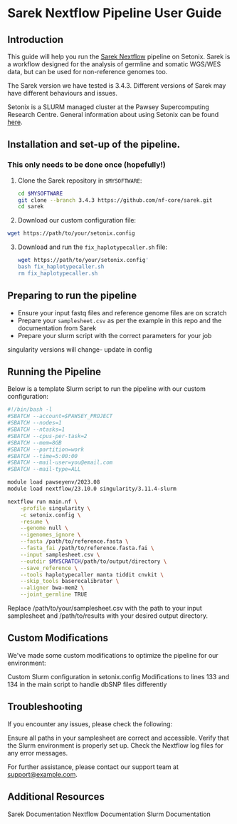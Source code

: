 # Sarek Nextflow Pipeline User Guide

## Introduction

This guide will help you run the [Sarek Nextflow](https://nf-co.re/sarek/3.4.3/) pipeline on Setonix. Sarek is a workflow designed for the analysis of germline and somatic WGS/WES data, but can be used for non-reference genomes too.

The Sarek version we have tested is 3.4.3. Different versions of Sarek may have different behaviours and issues. 

Setonix is a SLURM managed cluster at the Pawsey Supercomputing Research Centre. General information about using Setonix can be found [here](https://pawsey.atlassian.net/wiki/spaces/US/pages/51930840/Supercomputing+Documentation). 


## Installation and set-up of the pipeline. 
### This only needs to be done once (hopefully!)

1. Clone the Sarek repository in `$MYSOFTWARE`:
   ```bash
   cd $MYSOFTWARE
   git clone --branch 3.4.3 https://github.com/nf-core/sarek.git
   cd sarek
   ```
2.  Download our custom configuration file:
   ```bash
   wget https://path/to/your/setonix.config
   ```
3. Download and run the `fix_haplotypecaller.sh` file:
   ```bash
   wget https://path/to/your/setonix.config'
   bash fix_haplotypecaller.sh
   rm fix_haplotypecaller.sh
   ```

## Preparing to run the pipeline 
- Ensure your input fastq files and reference genome files are on scratch
- Prepare your `samplesheet.csv` as per the example in this repo and the documentation from Sarek
- Prepare your slurm script with the correct parameters for your job

singularity versions will change- update in config


## Running the Pipeline

Below is a template Slurm script to run the pipeline with our custom configuration:

```bash
#!/bin/bash -l
#SBATCH --account=$PAWSEY_PROJECT
#SBATCH --nodes=1
#SBATCH --ntasks=1
#SBATCH --cpus-per-task=2
#SBATCH --mem=8GB
#SBATCH --partition=work
#SBATCH --time=5:00:00
#SBATCH --mail-user=you@email.com
#SBATCH --mail-type=ALL

module load pawseyenv/2023.08
module load nextflow/23.10.0 singularity/3.11.4-slurm

nextflow run main.nf \
	-profile singularity \
	-c setonix.config \
	-resume \
	--genome null \
	--igenomes_ignore \
	--fasta /path/to/reference.fasta \
	--fasta_fai /path/to/reference.fasta.fai \
	--input samplesheet.csv \
	--outdir $MYSCRATCH/path/to/output/directory \
	--save_reference \
	--tools haplotypecaller manta tiddit cnvkit \
	--skip_tools baserecalibrator \
	--aligner bwa-mem2 \
	--joint_germline TRUE
```
Replace /path/to/your/samplesheet.csv with the path to your input samplesheet and /path/to/results with your desired output directory.

## Custom Modifications
We've made some custom modifications to optimize the pipeline for our environment:

Custom Slurm configuration in setonix.config
Modifications to lines 133 and 134 in the main script to handle dbSNP files differently

## Troubleshooting
If you encounter any issues, please check the following:

Ensure all paths in your samplesheet are correct and accessible.
Verify that the Slurm environment is properly set up.
Check the Nextflow log files for any error messages.

For further assistance, please contact our support team at support@example.com.
## Additional Resources

Sarek Documentation
Nextflow Documentation
Slurm Documentation
